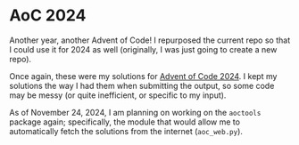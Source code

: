 # AoC 2024
Another year, another Advent of Code! I repurposed the current repo so that I could use it for 2024 as well (originally, I was just going to create a new repo).

Once again, these were my solutions for [Advent of Code 2024](https://adventofcode.com/2024). I kept my solutions the way I had them when submitting the output, so some code may be messy (or quite inefficient, or specific to my input).

As of November 24, 2024, I am planning on working on the `aoctools` package again; specifically, the module that would allow me to automatically fetch the solutions from the internet (`aoc_web.py`).